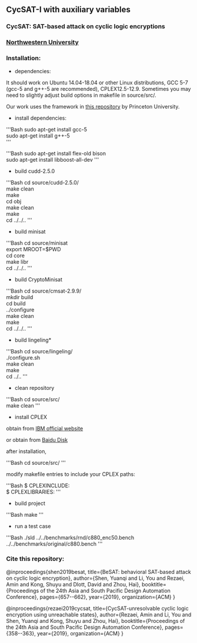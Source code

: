 ## CycSAT-I with auxiliary variables


### CycSAT: SAT-based attack on cyclic logic encryptions
### [Northwestern University](http://users.eecs.northwestern.edu/~haizhou/)

### Installation:

* dependencies:

 It should work on Ubuntu 14.04-18.04 or other Linux distributions, GCC 5-7 (gcc-5 and g++-5 are recommended), CPLEX12.5-12.9. Sometimes you may need to slightly adjust build options in makefile in source/src/.

 Our work uses the framework in [this repository](https://bitbucket.org/spramod/host15-logic-encryption/src/default/) by Princeton University.

* install dependencies:

'''Bash
sudo apt-get install gcc-5  
sudo apt-get install g++-5  
'''

'''Bash
sudo apt-get install flex-old bison  
sudo apt-get install libboost-all-dev
'''

* build cudd-2.5.0

'''Bash
cd source/cudd-2.5.0/  
make clean  
make  
cd obj    
make clean  
make  
cd ../../..
'''

* build minisat

'''Bash
cd source/minisat  
export MROOT=$PWD  
cd core  
make libr  
cd ../../..
'''

* build CryptoMinisat

'''Bash
cd source/cmsat-2.9.9/  
mkdir build  
cd build  
../configure    
make clean  
make  
cd ../../..
'''

* build lingeling* 

'''Bash
cd source/lingeling/  
./configure.sh    
make clean  
make  
cd ../..
'''

* clean repository

'''Bash
cd source/src/  
make clean
'''

* install CPLEX

obtain from [IBM official website](https://developer.ibm.com/docloud/documentation/optimization-modeling/cplex-studio-ce/)

or obtain from [Baidu Disk](https://pan.baidu.com/s/1ONiOS_hS9mFBk7AJ6kTjgw)

after installation,

'''Bash
cd source/src/
'''

modify makefile entries to include your CPLEX paths:

'''Bash
$ CPLEXINCLUDE:  
$ CPLEXLIBRARIES:
'''

* build project

'''Bash
make
'''

* run a test case

'''Bash
./sld ../../benchmarks/rnd/c880_enc50.bench ../../benchmarks/original/c880.bench
'''


### Cite this repository:

@inproceedings{shen2019besat,
  title={BeSAT: behavioral SAT-based attack on cyclic logic encryption},
  author={Shen, Yuanqi and Li, You and Rezaei, Amin and Kong, Shuyu and Dlott, David and Zhou, Hai},
  booktitle={Proceedings of the 24th Asia and South Pacific Design Automation Conference},
  pages={657--662},
  year={2019},
  organization={ACM}
}

@inproceedings{rezaei2019cycsat,
  title={CycSAT-unresolvable cyclic logic encryption using unreachable states},
  author={Rezaei, Amin and Li, You and Shen, Yuanqi and Kong, Shuyu and Zhou, Hai},
  booktitle={Proceedings of the 24th Asia and South Pacific Design Automation Conference},
  pages={358--363},
  year={2019},
  organization={ACM}
}